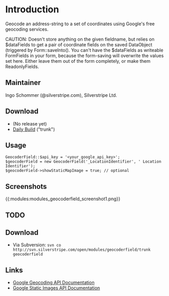# Introduction
Geocode an address-string to a set of coordinates using Google's free geocoding services.

CAUTION: Doesn't store anything on the given fieldname,
but relies on $dataFields to get a pair of coordinate fields
on the saved DataObject (triggered by Form::saveInto().
You can't have the $dataFields as writeable FormFields in
your form, because the form-saving will overwrite the values set here.
Either leave them out of the form completely, or make them ReadonlyFields.

## Maintainer
Ingo Schommer (<firstname>@silverstripe.com), Silverstripe Ltd.

## Download
*  (No release yet)
*  [Daily Build](http://open.silverstripe.com/changeset/latest/modules/gis/trunk?old_path=/&filename=/modules/gis/trunk&format=zip) ("trunk")

## Usage
~~~ {php}
GeocoderField::$api_key = '<your_google_api_key>';
$geocoderField = new GeocoderField('_LocationIdentifier', ' Location Identifier');
$geocoderField->showStaticMapImage = true; // optional
~~~

## Screenshots
{{:modules:modules_geocoderfield_screenshot1.png}}

## TODO

## Download
 * Via Subversion: `svn co http://svn.silverstripe.com/open/modules/geocoderfield/trunk geocoderfield`

## Links
*  [Google Geocoding API Documentation](http://code.google.com/apis/maps/documentation/services.html#Geocoding_Direct)
*  [Google Static Images API Documentation](http://code.google.com/apis/maps/documentation/staticmaps/)

